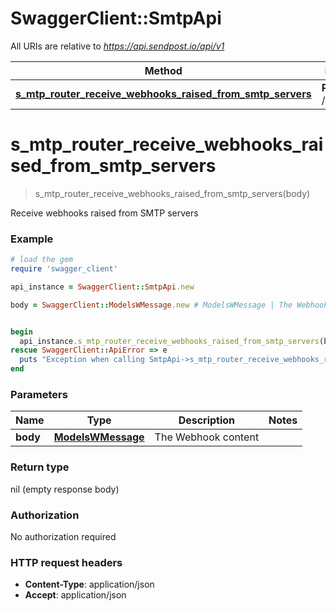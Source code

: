# SwaggerClient::SmtpApi

All URIs are relative to *https://api.sendpost.io/api/v1*

Method | HTTP request | Description
------------- | ------------- | -------------
[**s_mtp_router_receive_webhooks_raised_from_smtp_servers**](SmtpApi.md#s_mtp_router_receive_webhooks_raised_from_smtp_servers) | **POST** /smtp/webhook | 


# **s_mtp_router_receive_webhooks_raised_from_smtp_servers**
> s_mtp_router_receive_webhooks_raised_from_smtp_servers(body)



Receive webhooks raised from SMTP servers

### Example
```ruby
# load the gem
require 'swagger_client'

api_instance = SwaggerClient::SmtpApi.new

body = SwaggerClient::ModelsWMessage.new # ModelsWMessage | The Webhook content


begin
  api_instance.s_mtp_router_receive_webhooks_raised_from_smtp_servers(body)
rescue SwaggerClient::ApiError => e
  puts "Exception when calling SmtpApi->s_mtp_router_receive_webhooks_raised_from_smtp_servers: #{e}"
end
```

### Parameters

Name | Type | Description  | Notes
------------- | ------------- | ------------- | -------------
 **body** | [**ModelsWMessage**](ModelsWMessage.md)| The Webhook content | 

### Return type

nil (empty response body)

### Authorization

No authorization required

### HTTP request headers

 - **Content-Type**: application/json
 - **Accept**: application/json



